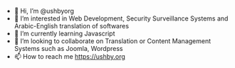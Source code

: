 - 👋 Hi, I’m @ushbyorg
- 👀 I’m interested in Web Development, Security Surveillance Systems and Arabic-English translation of softwares
- 🌱 I’m currently learning Javascript
- 💞️ I’m looking to collaborate on Translation or Content Management Systems such as Joomla, Wordpress
- 📫 How to reach me https://ushby.org

<!---
ushbyorg/ushbyorg is a ✨ special ✨ repository because its `README.md` (this file) appears on your GitHub profile.
You can click the Preview link to take a look at your changes.
--->
